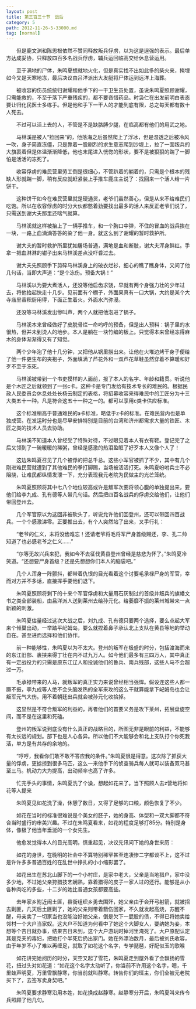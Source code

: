 ```yaml
---
layout: post
title: 第三百三十节　战后
category: 5
path: 2012-11-26-5-33000.md
tag: [normal]
---
```


　　但是鹿文渊和陈思根依然不赞同释放叛兵俘虏，以为这是逞强的表示。最后单方达成妥协，只释放四百多名战兵俘虏，辅兵运回临高交给休息营运用。

　　至于满地的尸体，朱鸣夏想就地火化，但是真实找不出如此多的柴火来，掩埋如今又是天寒地冻，最后决议由吕洋派出大发艇将尸体运到远洋上海葬。

　　被收容的伤员统统归谢耀和他手下的一干卫生员处置，虽说朱鸣夏照顾谢耀，只需能救的，不至于落下严重残疾的，都不要吝惜药品。时袅仁在出发前明白表态要让归化民医士多练手。但是他和手下一干人的才能到底有限，总之每天都有数十人死去。

　　不过可以活上去的人，不管是不是缺胳膊少腿，在临高都有他们的用武之地。

　　马林溪是被人“捡回来”的，他落海之后虽然爬上了浮冰，但是湿透之后被冷风一吹，身子简直冻僵，只是靠着一股剧烈的求生意志爬到沙堤上，拉了一面叛兵的大旗裹着但是体温渐渐降低，他也末尾进入恍惚的形状，要不是被狠狠的踹了一脚怕是活活的冻死了。

　　收容俘虏的难民营里劳工倒是很细心，不管趴着的躺着的，只需是个根本的残缺人形就踹一脚，稍有反应就赶紧装上手推车鹿庄主说了：找回来一个活人给一片饼干。

　　这种饼干如今在难民营里就是硬通货，老爷们虽然善心，但是从来不给难民们吃饱。所以在收容俘虏的时分大伙都憋着劲要找出最多的活人来反正老爷们说了，只需送到谢大夫那里还喘气就算。

　　马林溪就这样被抬上了一辆手推车，和一个胸口中弹，不住的冒血的战兵挨在一块，一路上血滴滴答答的染了他一身。就这么到了谢耀的暂时救护所。

　　谢大夫的暂时救护所里犹如屠场普通，满地是血和断肢，谢大夫浑身鲜红。手拿一把血淋淋的钳子出来马林溪差点没吓昏过去。

　　谢大夫先照顾手下剪碎马林溪身上的破衣烂衫，细心的瞧了瞧身体，又问了他几句话，当即大声道：“是个冻伤。预备大锅！”

　　马林溪以为要大煮活人，还没等他启齿求饶，早就有两个身强力壮的少年过去，将他抬起快走十几步。见前面有个棚子，外面果真有一口大锅，大约是某个大寺庙里香积厨用得，下面正生着火。外面水汽弥漫。

　　还没等马林溪发出惨叫声，两个人就把他泡进了锅子。

　　马林溪本来曾经做好了皮脱骨烂一命呜呼的预备，但是出人预料：锅子里的水很热，但并未到烫人的地步。本人是躺在一块竹编的板上。只觉得本来曾经冻得麻木的身体渐渐得又有了知觉。

　　两个少年泡了他十几分钟，又把他从锅里捞出来。让他在火堆边烤干身子便给了他一件更生布的夹袍子，外面填满了芦花外和一双芦花草鞋虽然穿着不算暖和好歹不至于冻死。

　　马林溪被带到一个书吏摸样的人面前，报了本人的名字、年龄和籍贯。听说他是个木匠之后就领到了一张c卡。这种卡是专门发给有技术专长的难民的。根据民政人民委员会休息处处长杨云制定的表格，将招募收容来得难民中的工匠分为十三大类五十一种。凡是符合这五十一种之一的。都可以享用c类卡供应标准。

　　这个标准稍高于普通难民的a卡标准，略低于z卡的标准。在难民营内也是单独成营。在发运时分也是尽早安排特别是目前的台湾和济州都需求大量的铁匠、木匠之类的技术人员去协助。

　　马林溪不知道本人曾经受了特殊对待，不过眼见着本人有衣有鞋。登记完了之后又领到了一碗暖暖的稀粥，曾经是感激的热泪盈眶了好歹本人又像个人了！

　　这边朱鸣夏召见了几个被俘的把总千总。这些小军官被抓了不少，其中有几个刚进难民营就遭到了其他难民的拳打脚踢，当场被活活打死。朱鸣夏吩咐兵士不必阻挠，让难民都纵情发泄一下，充分表现我元老院为民做主的光芒笼统。

　　朱鸣夏照顾将其中七八个地位较高或许是叛军次要将领心腹的单独提出来，要他们给李九成、孔有德等人带几句话。然后把四百名战兵的俘虏交给他们，让他们带回登州去。

　　几个军官原以为这回非被砍头了，听说允许他们回登州，还可以带回四百战兵。一个个感激涕零。正要推出去，有个人突然站了出来，叉手行礼：

　　“老爷的仁义，末将没齿难忘！还请老爷将毛将军尸身首级赐还，李、孔二帅知道了也必感老爷之仁义……”

　　“尔等无故兴兵来犯，我如今不去征伐黄县登州曾经是慈悲为怀了。”朱鸣夏冷笑道。“还想要尸身首级？还是先想想你们本人的脑袋吧。”

　　几个人浑身一阵颤抖，都带着仇恨的目光看着这个讨要毛承禄尸身的军官，幸而对方并不多话，直接挥手要他们退下。

　　朱鸣夏照顾将剩下的十来个军官俘虏和大量用石灰制过的首级并叛兵的旗幡文书之类全部装船，由吕洋派人送到莱州去给孙元化。给萎靡不振的莱州城带来一点新颖的刺激。

　　朱鸣夏估量经过这次大战之后，刘九成、孔有德只要两个选择，要么点起大军来个倾巢出动，一举踏平屺姆岛，要么就捏着鼻子承认北上支队在黄县等地的举动自在。甚至进而选择和他们协作。

　　前一种能够性，朱鸣夏以为不太大。登州的叛军在极盛的时分，包括渡海而来的东江旧部、裹挟来得丁壮在内不过九万人。如今他们最多有三四万人，其中真正有一定战役力的只需是原东江辽人和投诚他们的鲁兵、南兵残部，这些人马不会超过一万。

　　毛承禄带来的人马，就叛军的真正实力来说曾经相当强悍。假设连这些人都一蹶不振，李九成等人绝不会头脑发热的全军来攻的这么干就算能拿下屺姆岛也会让叛军元气大伤。用不着朝廷出兵就会被孙元化收拾掉。

　　这显然是不符合叛军的利益的，再者他们的首要义务是攻下莱州，拓展盘旋空间，而不是在这里和死磕。

　　登州的叛军说到底没有什么真正的战略目的，所图无非是眼前的利益，不能够有太长远的规划。部下也是人心各异。所以他们不大能够会和北上支队打个你死我活，单方是有共存的余地的。

　　“哼哼，我看你们敢不敢不答应我的条件。”朱鸣夏很是得意。这次除了抓获大量的俘虏，更掳掠到很多马匹，这么一来他手下的侦查骑兵每人就可以装备双马甚至三马。机动力大为提高，出动频率也高了许多。

　　忙完手头的事情，朱鸣夏洗了个澡，想起如花来了。当下照顾人去z营地将如花等人提来

　　朱鸣夏见如花洗了澡，休憩了数日，又得了足够的口粮，颜色恢复了不少。

　　如花在当时的标准很难说是个美女的胚子，她的身高、体型和一双大脚都不符合当时盛行的审美兴趣。不过在朱鸣夏看来，如花的程度足够打85分。特别是身体，像极了他当年垂涎的一个女先生。

　　他愈发觉得本人的目光高明，慎重起见，决议先讯问下她的身世来历：

　　如花的身世，在晚明的社会中不算特别稀罕甚至连凄惨二字都谈不上，这不过是许许多多普通百姓的在乱世中挣扎的小小缩影罢了。

　　如花出生在苏北山脚下的一个小村庄，是家中老大，父亲是当地猎户，家中没多少地，不过她父亲狩猎技艺娴熟，靠着猎得的皮子一家人过的还行。能够是从小各种肉吃的多些，十二岁的她比普通女孩都要高些。

　　去年家乡附近闹土匪，县衙组织乡勇去围歼，她父亲由于会开弓射箭，就被招去剿匪，几天后土匪剿了，她的父亲则带着箭伤回家，不久就发起高烧，苏醒不醒，母亲卖了一切家当也没能治好她父亲，倒是欠下一屁股的债，不得已将她卖给邻村一个大户当家奴。这大户不知道为何看中了她这个大脚女人，要纳她为妾，本想等个吉日就办事，结果吉日未到，这个大户游玩时掉河里淹死了。大户原配认定其是克夫的毒妇，把她打个半死后扔出家门。她在外漂泊数月，最后被刘氏收容，由于年岁不小了难以再缠足，就取了如花这个名字，专学琵琶，好配似玉的歌喉

　　如花讲完她阅历的时分，天空又起了雪花，朱鸣夏走到屋外看了会飘扬的雪花，扭过头对如花道：“如花这个名字太动听了，你当前不许用这个名字，嗯，千里蛙声明夏，万里雪飘静寒，你当前就叫静寒。转告你们的班主，你们全被元老院买下了，去签写卖身契吧。”

　　朱鸣夏要求静寒沿用本姓，如花换成赵静寒。赵静寒分开后，朱鸣夏叫来传令兵照顾了他几句。